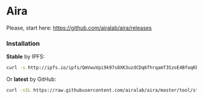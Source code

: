 # Aira

Please, start here: https://github.com/airalab/aira/releases

### Installation

**Stable** by IPFS:

```bash
curl -s http://ipfs.io/ipfs/QmVwuVpi9k97s8XK3uzdCDq6fhrqamT3SzoE4BfoqKbh1u | bash
```

Or **latest** by GitHub:

```bash
curl -sSL https://raw.githubusercontent.com/airalab/aira/master/tool/start.sh | bash
```

